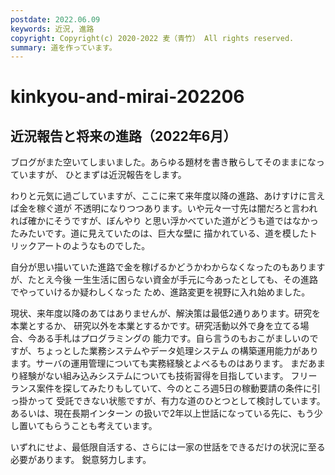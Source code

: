 ```yaml
---
postdate: 2022.06.09
keywords: 近況, 進路
copyright: Copyright(c) 2020-2022 麦（青竹） All rights reserved.
summary: 道を作っています。
---
```


# kinkyou-and-mirai-202206

## 近況報告と将来の進路（2022年6月）

ブログがまた空いてしまいました。あらゆる題材を書き散らしてそのままになっていますが、
ひとまずは近況報告をします。

わりと元気に過ごしていますが、ここに来て来年度以降の進路、あけすけに言えば金を稼ぐ道が
不透明になりつつあります。いや元々一寸先は闇だろと言われれば確かにそうですが、ぼんやり
と思い浮かべていた道がどうも道ではなかったみたいです。道に見えていたのは、巨大な壁に
描かれている、道を模したトリックアートのようなものでした。

自分が思い描いていた進路で金を稼げるかどうかわからなくなったのもありますが、たとえ今後
一生生活に困らない資金が手元に今あったとしても、その進路でやっていけるか疑わしくなった
ため、進路変更を視野に入れ始めました。

現状、来年度以降のあてはありませんが、解決策は最低2通りあります。研究を本業とするか、
研究以外を本業とするかです。研究活動以外で身を立てる場合、今ある手札はプログラミングの
能力です。自ら言うのもおこがましいのですが、ちょっとした業務システムやデータ処理システム
の構築運用能力があります。サーバの運用管理についても実務経験とよべるものはあります。
まだあまり経験がない組み込みシステムについても技術習得を目指しています。
フリーランス案件を探してみたりもしていて、今のところ週5日の稼動要請の条件に引っ掛かって
受託できない状態ですが、有力な道のひとつとして検討しています。あるいは、現在長期インターン
の扱いで2年以上世話になっている先に、もう少し置いてもらうことも考えています。

いずれにせよ、最低限自活する、さらには一家の世話をできるだけの状況に至る必要があります。
鋭意努力します。


